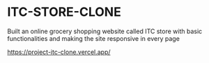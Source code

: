 # ITC-STORE-CLONE
Built an online grocery shopping website called ITC store with basic functionalities and making the site responsive in every page

https://project-itc-clone.vercel.app/

